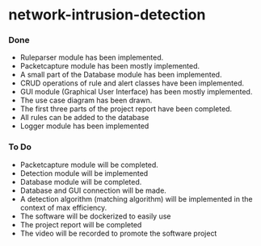 # network-intrusion-detection

### Done
- Ruleparser module has been implemented.
- Packetcapture module has been mostly implemented.
- A small part of the Database module has been implemented.
- CRUD operations of rule and alert classes have been implemented.
- GUI module (Graphical User Interface) has been mostly implemented.
- The use case diagram has been drawn.
- The first three parts of the project report have been completed.
- All rules can be added to the database
- Logger module has been implemented

### To Do
- Packetcapture module will be completed.
- Detection module will be implemented
- Database module will be completed.
- Database and GUI connection will be made.
- A detection algorithm (matching algorithm) will be implemented in the context of max efficiency.
- The software will be dockerized to easily use 
- The project report will be completed
- The video will be recorded to promote the software project